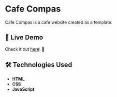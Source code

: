 # Cafe Compas

Cafe Compas is a cafe website created as a template.

## 🔗 Live Demo  
Check it out [here](https://kovarkrystof.github.io/compas-cafe/)! 👀  

## 🛠 Technologies Used  
- **HTML**  
- **CSS**  
- **JavaScript**  
